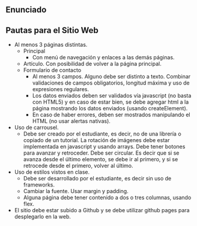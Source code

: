 ## Enunciado

## Pautas para el Sitio Web

- Al menos 3 páginas distintas.
  - Principal
    - Con menú de navegación y enlaces a las demás páginas.
  - Artículo. Con posibilidad de volver a la página principal.
  - Formulario de contacto
    - Al menos 3 campos. Alguno debe ser distinto a texto. Combinar validaciones de campos obligatorios, longitud máxima y uso de expresiones regulares.
    - Los datos enviados deben ser validados vía javascript (no basta con HTML5) y en caso de estar bien, se debe agregar html a la página mostrando los datos enviados (usando createElement).
    - En caso de haber errores, deben ser mostrados manipulando el HTML (no usar alertas nativas).
- Uso de carrousel.
  - Debe ser creado por el estudiante, es decir, no de una librería o copiado de un tutorial. La rotación de imágenes debe estar implementada en javascript y usando arrays. Debe tener botones para avanzar y retroceder. Debe ser circular. Es decir que si se avanza desde el último elemento, se debe ir al primero, y si se retrocede desde el primero, volver al último.
- Uso de estilos vistos en clase.
  - Debe ser desarrollado por el estudiante, es decir sin uso de frameworks.
  - Cambiar la fuente. Usar margin y padding.
  - Alguna página debe tener contenido a dos o tres columnas, usando flex.
- El sitio debe estar subido a Github y se debe utilizar github pages para desplegarlo en la web.

